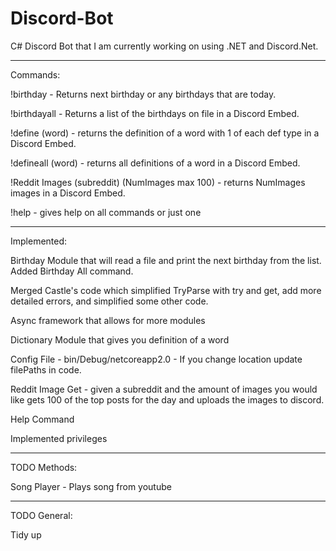 # Discord-Bot
C# Discord Bot that I am currently working on using .NET and Discord.Net.

------------------------------------------------------

Commands:

!birthday - Returns next birthday or any birthdays that are today.

!birthdayall - Returns a list of the birthdays on file in a Discord Embed.

!define (word) - returns the definition of a word with 1 of each def type in a Discord Embed.

!defineall (word) - returns all definitions of a word in a Discord Embed.

!Reddit Images (subreddit) (NumImages max 100) - returns NumImages images in a Discord Embed.

!help - gives help on all commands or just one

------------------------------------------------------

Implemented:

Birthday Module that will read a file and print the next birthday from the list. Added Birthday All command.

Merged Castle's code which simplified TryParse with try and get, add more detailed errors, and simplified some other code. 

Async framework that allows for more modules

Dictionary Module that gives you definition of a word

Config File - bin/Debug/netcoreapp2.0 - If you change location update filePaths in code.

Reddit Image Get - given a subreddit and the amount of images you would like gets 100 of the top posts for the day and uploads the images to discord.

Help Command

Implemented privileges

-----------------------------------------------------

TODO Methods:

Song Player - Plays song from youtube

-----------------------------------------------------

TODO General:

Tidy up
